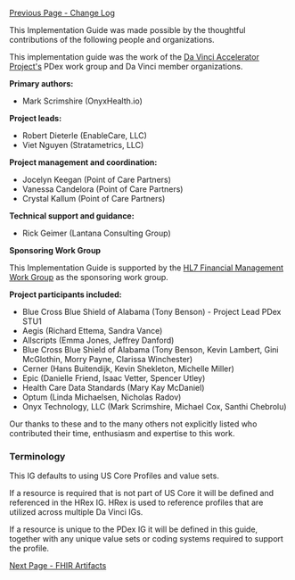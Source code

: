 [Previous Page - Change Log](changehistory.html)

This Implementation Guide was made possible by the thoughtful contributions of the following people and organizations.

This implementation guide was the work of the [Da Vinci Accelerator Project's](http://www.hl7.org/about/davinci/index.cfm?ref=common) PDex work group and Da Vinci member organizations.

**Primary authors:**
* Mark Scrimshire (OnyxHealth.io)

**Project leads:**

* Robert Dieterle (EnableCare, LLC)
* Viet Nguyen (Stratametrics, LLC)

**Project management and coordination:**
* Jocelyn Keegan (Point of Care Partners)
* Vanessa Candelora (Point of Care Partners)
* Crystal Kallum (Point of Care Partners)

**Technical support and guidance:**
* Rick Geimer (Lantana Consulting Group)

**Sponsoring Work Group**

This Implementation Guide is supported by the [HL7 Financial Management Work Group](http://www.hl7.org/Special/committees/fm) as the sponsoring work group.

**Project participants included:**
* Blue Cross Blue Shield of Alabama (Tony Benson) - Project Lead PDex STU1
* Aegis (Richard Ettema, Sandra Vance)
* Allscripts (Emma Jones, Jeffrey Danford)
* Blue Cross Blue Shield of Alabama (Tony Benson, Kevin Lambert, Gini McGlothin, Morry Payne, Clarissa Winchester)
* Cerner (Hans Buitendijk, Kevin Shekleton, Michelle Miller)
* Epic (Danielle Friend, Isaac Vetter, Spencer Utley)
* Health Care Data Standards (Mary Kay McDaniel)
* Optum (Linda Michaelsen, Nicholas Radov)
* Onyx Technology, LLC (Mark Scrimshire, Michael Cox, Santhi Chebrolu)

Our thanks to these and to the many others not explicitly listed who contributed their time, enthusiasm and expertise to this work.

### Terminology

This IG defaults to using US Core Profiles and value sets. 

If a resource is required that is not part of US Core it will be defined and referenced in the HRex IG. HRex is used to reference profiles that are utilized across multiple Da Vinci IGs.

If a resource is unique to the PDex IG it will be defined in this guide, together with any unique value sets or coding systems required to support the profile.


[Next Page - FHIR Artifacts](artifacts.html)
